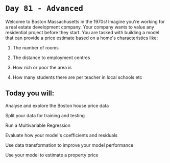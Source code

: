 # `Day 81 - Advanced`

Welcome to Boston Massachusetts in the 1970s! Imagine you're working for a real estate development company. Your company wants to value any residential project before they start. You are tasked with building a model that can provide a price estimate based on a home's characteristics like:

1. The number of rooms

2. The distance to employment centres

3. How rich or poor the area is

4. How many students there are per teacher in local schools etc



## Today you will:

Analyse and explore the Boston house price data

Split your data for training and testing

Run a Multivariable Regression

Evaluate how your model's coefficients and residuals

Use data transformation to improve your model performance

Use your model to estimate a property price


